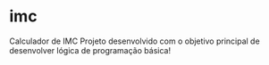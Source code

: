 # imc
 Calculador de IMC
Projeto desenvolvido com o objetivo principal de desenvolver lógica de programação básica!
